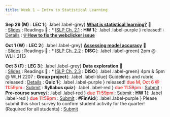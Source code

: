```yaml
---
title: Week 1 — Intro to Statistical Learning
---
```



**Sep 29 (M)**
: **LEC 1**{: .label .label-grey} [**What is statistical learning?**](https://podcast.ucsd.edu/watch/fa25/cogs109_b00/2) 🎥  
    : [Slides](https://canvas.ucsd.edu/courses/68350/files/16060421)
: Readings 📖
: * [ISLP Ch. 2.1](https://www.statlearning.com/)
: **HW 1**{: .label .label-purple } released!
    : [Details](https://canvas.ucsd.edu/courses/68350/assignments/1022871)
: [**💡 How to fix the webclicker issue**](https://canvas.ucsd.edu/courses/68350/discussion_topics/977256)

**Oct 1 (W)**
: **LEC 2**{: .label .label-grey} [**Assessing model accuracy**](https://podcast.ucsd.edu/watch/fa25/cogs109_b00/3) 🎥  
    : [Slides](https://canvas.ucsd.edu/courses/68350/files/16079542)
: Readings 📖
: * [ISLP Ch. 2.2](https://www.statlearning.com/)
: **DISC**{: .label .label-green} 2pm @ WLH 2113

**Oct 3 (F)**
: **LEC 3**{: .label .label-grey} **Data exploration** 🎥  
    : [Slides](https://canvas.ucsd.edu/courses/68350/files/16095817)
: Readings 📖
: * [ISLP Ch. 2.3](https://www.statlearning.com/)
: **DISC**{: .label .label-green} 4pm & 5pm @ WLH 2207
: **Group project**{: .label .label-blue} Guidelines and rubric released
    : [Details](https://docs.google.com/document/d/1_XTt63Naja7KX1PgO1hTmec33bWs_3SHLDK0Y0sz3ps/edit?usp=sharing)
: **Quiz 1**{: .label .label-purple } released! <font color="red">due M, Oct 6 @ 11:59pm</font>
    : [Submit](https://canvas.ucsd.edu/courses/68350/quizzes/227322)
: **Syllabus quiz**{: .label .label-red } <font color="red">due 11:59pm</font>
    : [Submit](https://canvas.ucsd.edu/courses/68350/quizzes/223434)
: **Pre-course survey**{: .label .label-red } <font color="red">due 11:59pm</font>
    : [Submit](https://canvas.ucsd.edu/courses/68350/assignments/1010395)
: **HW 1**{: .label .label-red } <font color="red">due 11:59pm</font>
    : [Submit](https://canvas.ucsd.edu/courses/68350/assignments/1022871)
: **#FinAid**{: .label .label-purple } Please submit this short survey to confirm student activity for the quarter! (Required for all students)
    : [Submit](https://canvas.ucsd.edu/courses/68350/quizzes/229439)
